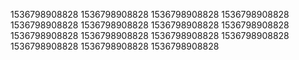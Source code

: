 1536798908828
1536798908828
1536798908828
1536798908828
1536798908828
1536798908828
1536798908828
1536798908828
1536798908828
1536798908828
1536798908828
1536798908828
1536798908828
1536798908828
1536798908828